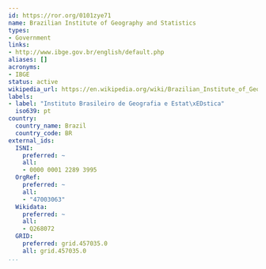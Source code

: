```yaml
---
id: https://ror.org/0101zye71
name: Brazilian Institute of Geography and Statistics
types:
- Government
links:
- http://www.ibge.gov.br/english/default.php
aliases: []
acronyms:
- IBGE
status: active
wikipedia_url: https://en.wikipedia.org/wiki/Brazilian_Institute_of_Geography_and_Statistics
labels:
- label: "Instituto Brasileiro de Geografia e Estat\xEDstica"
  iso639: pt
country:
  country_name: Brazil
  country_code: BR
external_ids:
  ISNI:
    preferred: ~
    all:
    - 0000 0001 2289 3995
  OrgRef:
    preferred: ~
    all:
    - "47003063"
  Wikidata:
    preferred: ~
    all:
    - Q268072
  GRID:
    preferred: grid.457035.0
    all: grid.457035.0
...
```


